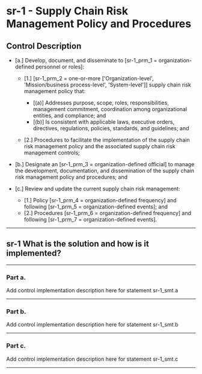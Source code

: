 # sr-1 - Supply Chain Risk Management Policy and Procedures

## Control Description

- \[a.\] Develop, document, and disseminate to \[sr-1_prm_1 = organization-defined personnel or roles\]:

  - \[1.\] \[sr-1_prm_2 = one-or-more \['Organization-level', 'Mission/business process-level', 'System-level'\]\] supply chain risk management policy that:

    - \[(a)\] Addresses purpose, scope, roles, responsibilities, management commitment, coordination among organizational entities, and compliance; and
    - \[(b)\] Is consistent with applicable laws, executive orders, directives, regulations, policies, standards, and guidelines; and

  - \[2.\] Procedures to facilitate the implementation of the supply chain risk management policy and the associated supply chain risk management controls;

- \[b.\] Designate an \[sr-1_prm_3 = organization-defined official\] to manage the development, documentation, and dissemination of the supply chain risk management policy and procedures; and

- \[c.\] Review and update the current supply chain risk management:

  - \[1.\] Policy \[sr-1_prm_4 = organization-defined frequency\] and following \[sr-1_prm_5 = organization-defined events\]; and
  - \[2.\] Procedures \[sr-1_prm_6 = organization-defined frequency\] and following \[sr-1_prm_7 = organization-defined events\].

______________________________________________________________________

## sr-1 What is the solution and how is it implemented?

______________________________________________________________________

### Part a.

Add control implementation description here for statement sr-1_smt.a

______________________________________________________________________

### Part b.

Add control implementation description here for statement sr-1_smt.b

______________________________________________________________________

### Part c.

Add control implementation description here for statement sr-1_smt.c

______________________________________________________________________
